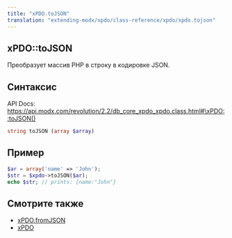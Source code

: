 ```yaml
---
title: "xPDO.toJSON"
translation: "extending-modx/xpdo/class-reference/xpdo/xpdo.tojson"
---
```


## xPDO::toJSON

Преобразует массив PHP в строку в кодировке JSON.

## Синтаксис

API Docs: <https://api.modx.com/revolution/2.2/db_core_xpdo_xpdo.class.html#\xPDO::toJSON()>

```php
string toJSON (array $array)
```

## Пример

```php
$ar = array('name' => 'John');
$str = $xpdo->toJSON($ar);
echo $str; // prints: {name:"John"}
```

## Смотрите также

-   [xPDO.fromJSON](extending-modx/xpdo/class-reference/xpdo/xpdo.fromjson "xPDO.fromJSON")
-   [xPDO](extending-modx/xpdo "xPDO")
